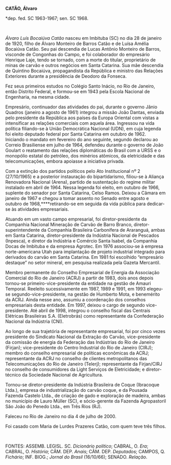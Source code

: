 **CATÃO, Álvaro**

\*dep. fed. SC 1963-1967; sen. SC 1968.

 

*Álvaro Luís Bocaiúva Catão* nasceu em Imbituba (SC) no dia 28 de
janeiro de 1920, filho de Álvaro Monteiro de Barros Catão e de Luísa
Amélia Bocaiúva Catão. Seu pai descendia de Lucas Antônio Monteiro de
Barros, visconde de Congonhas do Campo, e foi colaborador do empresário
Henrique Laje, tendo se tornado, com a morte do titular, proprietário de
minas de carvão e outros negócios em Santa Catarina. Sua mãe descendia
de Quintino Bocaiúva, propagandista da República e ministro das Relações
Exteriores durante a presidência de Deodoro da Fonseca.

Fez seus primeiros estudos no Colégio Santo Inácio, no Rio de Janeiro,
então Distrito Federal, e formou-se em 1943 pela Escola Nacional de
Engenharia, na mesma cidade.

Empresário, continuador das atividades do pai, durante o governo Jânio
Quadros (janeiro a agosto de 1961) integrou a missão João Dantas,
enviada pelo presidente da República aos países da Europa Oriental com
vistas a intensificar as relações comerciais com aquela área. Ingressou
na vida política filiando-se à União Democrática Nacional (UDN), em cuja
legenda foi eleito deputado federal por Santa Catarina em outubro de
1962. Iniciando o mandato em fevereiro do ano seguinte, segundo declarou
ao Correio Brasiliense em julho de 1964, defendeu durante o governo de
João Goulart o reatamento das relações diplomáticas do Brasil com a URSS
e o monopólio estatal do petróleo, dos minérios atômicos, da
eletricidade e das telecomunicações, embora apoiasse a iniciativa
privada.

Com a extinção dos partidos políticos pelo Ato Institucional nº 2
(27/10/1965) e a posterior instauração do bipartidarismo, filiou-se à
Aliança Renovadora Nacional (Arena), partido de sustentação do regime
militar instalado em abril de 1964. Nessa legenda foi eleito, em outubro
de 1966, suplente do senador por Santa Catarina, Celso Ramos. Deixou a
Câmara em janeiro de 1967 e chegou a tomar assento no Senado entre
agosto e outubro de 1968,****retirando-se em seguida da vida pública
para dedicar-se às atividades empresariais.

Atuando em um vasto campo empresarial, foi diretor-presidente da
Companhia Nacional Mineração de Carvão de Barro Branco,
diretor-superintendente da Companhia Brasileira Carbonífera de
Araranguá, ambas em Santa Catarina, diretor-presidente da Indústria
Nacional de Pescados (Inpesca), e diretor da Indústria e Comércio Santa
Isabel, da Companhia Docas de Imbituba e da empresa Agrotec. Em 1976
associou-se à empresa norte-americana Utah para implantação de projeto
industrial integrado para derivados do carvão em Santa Catarina. Em 1981
foi escolhido “empresário destaque” no setor mineral, em pesquisa
realizada pela Gazeta Mercantil.

Membro permanente do Conselho Empresarial de Energia da Associação
Comercial do Rio de Janeiro (ACRJ) a partir de 1983, dois anos depois
tornou-se primeiro-vice-presidente da entidade na gestão de Amauri
Temporal. Reeleito sucessivamente em 1987, 1989 e 1991, em 1993
elegeu-se segundo-vice-presidente, na gestão de Humberto Mota, e
benemérito da ACRJ. Ainda nesse ano, assumiu a coordenação dos conselhos
empresariais desta entidade. Em 1997, deixou o cargo de segundo
vice-presidente. Até abril de 1998, integrou o conselho fiscal das
Centrais Elétricas Brasileiras S.A. (Eletrobrás) como representante da
Confederação Nacional da Indústria (CNI).

Ao longo de sua trajetória de representante empresarial, foi por cinco
vezes presidente do Sindicato Nacional da Extração do Carvão,
vice-presidente da comissão de energia da Federação das Indústrias do
Rio de Janeiro (Firjan); vice-presidente do Centro Industrial do Rio de
Janeiro (CIRJ); membro do conselho empresarial de políticas econômicas
da ACRJ; representante da ACRJ no conselho de clientes metropolitanos
das Telecomunicações do Rio de Janeiro (Telerj); representante da
Firjan/CIRJ no conselho de consumidores da Light Serviços de
Eletricidade; e diretor-técnico da Sociedade Nacional de Agricultura.

Tornou-se diretor-presidente da Indústria Brasileira de Coque (Ibracoque
Ltda.), empresa de industrialização do carvão coque, e da Pousada
Fazenda Castelo Ltda., de criação de gado e exploração de madeira, ambas
no município de Lauro Müller (SC), e sócio-gerente da Fazenda
Agropastoril São João do Penedo Ltda., em Três Rios (RJ).

Faleceu no Rio de Janeiro no dia 4 de julho de 2000.

Foi casado com Maria de Lurdes Prazeres Catão, com quem teve três
filhos.

 

FONTES: ASSEMB. LEGISL. SC. *Dicionário político*; CABRAL, O. *Era*;
CABRAL, O. *História*; CÂM. DEP. *Anais*; CÂM. DEP. *Deputados*; CAMPOS,
Q. *Fichário*; INF. BIOG.; *Jornal do Brasil* (16/10/66); SENADO.
*Relação*.

 
